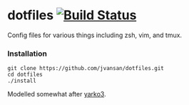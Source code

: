 # dotfiles [![Build Status](https://travis-ci.org/jvansan/dotfiles.svg?branch=master)](https://travis-ci.org/jvansan/dotfiles)

Config files for various things including zsh, vim, and tmux. 

### Installation
```
git clone https://github.com/jvansan/dotfiles.git
cd dotfiles
./install
```

Modelled somewhat after [yarko3](https://github.com/yarko3/dotfiles.git).
